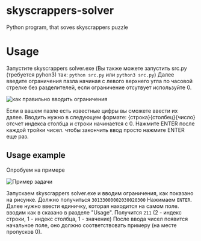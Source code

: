 # skyscrappers-solver
Python program, that soves skyscrappers puzzle
# Usage
Запустите skyscrappers solver.exe 
(Вы также можете запустить src.py (требуется pyhon3) так: ```python src.py``` или ```python3 src.py```)
Далее введите ограничения пазла начиная с левого верхнего угла по часовой стрелке без разделителей, если ограничение отсутвует используйте 0.


![как правильно вводить ограничения](https://s113vla.storage.yandex.net/rdisk/efee134d0d335e4e8d2e35222956452012fa08fe6a4b62a358fd6c819f8102a6/5d5da615/9CCpEBR1IiRTaodlPB9NllrlHNYzgc6eaR58Zh4tJeQe7hxidGtHSF-LZmHlxlCWvr4N4_LcC99jx0OXCvEyng==?uid=0&filename=1.png&disposition=attachment&hash=qWn52gxVowCGUWrugCAIyBftzZDd5JtK75qyqXW36qwfxzhzigZKlLKD11/Stx4uq/J6bpmRyOJonT3VoXnDag%3D%3D&limit=0&content_type=image%2Fpng&owner_uid=914594029&fsize=14550&hid=09e082d20e946d39dd17ec753294e5b6&media_type=image&tknv=v2&rtoken=3mE4nukkaZA4&force_default=no&ycrid=na-210cf715a79c2d1ce18cc932ee7af5e7-downloader19e&ts=590a63775ef40&s=eac7d3fe1c384bfe75efe55ae3749dc3bde88bd6405d4c6541a60d1a52c62ae4&pb=U2FsdGVkX19hopbbSNAGHPTKXnUWTuTIXss052YlG8bRerVM1xMe6GYW7colXe7vGPrA6m9vyBaXTHRDb_1XY-CEwy7_LSpZYrS-IB0-C-s)


Если в вашем пазле есть известные цифры вы сможете ввести их далее. Вводить нужно в следующем формате:
{строка}{столбец}{число} отсчет индекса столбца и строки начинается с 0. Нажмите ENTER после каждой тройки чисел. чтобы закончить ввод просто нажмите ENTER еще раз.

## Usage example
Опробуем на примере

![Пример задачи](https://downloader.disk.yandex.ru/preview/9bb448c56524ff48d846c7f7d61ab5ea378443a26ca6bdf95ab40dafa6ab5608/5d5ddb1b/VW5-f4U1tM6pElYoELXu1nU1RSSSCCh_lqi7ggpWDI2E3euNFpQOT3R0Us9LSxDeT3z0zor_p9XyTTeIyvTMMg%3D%3D?uid=0&amp;filename=2.png&amp;disposition=inline&amp;hash=&amp;limit=0&amp;content_type=image%2Fpng&amp;owner_uid=0&amp;tknv=v2&amp;size=2048x2048)

Запускаем skyscrappers solver.exe и вводим ограничения, как показано на рисунке. 
Должно получиться `30133000002030020300`
Нажимаем `ENTER`. Далее нужно ввести единичку, которая находится на самом поле.
вводим как в сказано в разделе "Usage".
Получится `211` (2 - индекс строки, 1 - индекс столбца, 1 - значение)
После ввода чисел появится начальное поле, оно должно соответствовать примеру (на месте пропусков 0).
